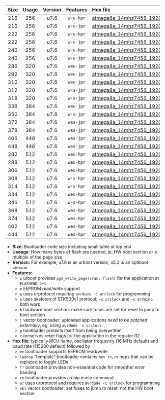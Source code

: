 |Size|Usage|Version|Features|Hex file|
|:-:|:-:|:-:|:-:|:--|
|216|256|u7.6|`w-u-hpr`|[atmega8a_14mhz7456_19200bps_ur.hex](https://raw.githubusercontent.com/stefanrueger/urboot/main//atmega8a_14mhz7456_19200bps_ur.hex)|
|216|256|u7.6|`w-u-jpr`|[atmega8a_14mhz7456_19200bps_ur_vbl.hex](https://raw.githubusercontent.com/stefanrueger/urboot/main//atmega8a_14mhz7456_19200bps_ur_vbl.hex)|
|222|256|u7.6|`w-u-hpr`|[atmega8a_14mhz7456_19200bps_lednop_ur.hex](https://raw.githubusercontent.com/stefanrueger/urboot/main//atmega8a_14mhz7456_19200bps_lednop_ur.hex)|
|222|256|u7.6|`w-u-jpr`|[atmega8a_14mhz7456_19200bps_lednop_ur_vbl.hex](https://raw.githubusercontent.com/stefanrueger/urboot/main//atmega8a_14mhz7456_19200bps_lednop_ur_vbl.hex)|
|240|256|u7.6|`w-u-hpr`|[atmega8a_14mhz7456_19200bps_lednop_fr_ur.hex](https://raw.githubusercontent.com/stefanrueger/urboot/main//atmega8a_14mhz7456_19200bps_lednop_fr_ur.hex)|
|240|256|u7.6|`w-u-jpr`|[atmega8a_14mhz7456_19200bps_lednop_fr_ur_vbl.hex](https://raw.githubusercontent.com/stefanrueger/urboot/main//atmega8a_14mhz7456_19200bps_lednop_fr_ur_vbl.hex)|
|286|320|u7.6|`weu-jpr`|[atmega8a_14mhz7456_19200bps_ee_ur_vbl.hex](https://raw.githubusercontent.com/stefanrueger/urboot/main//atmega8a_14mhz7456_19200bps_ee_ur_vbl.hex)|
|292|320|u7.6|`weu-jpr`|[atmega8a_14mhz7456_19200bps_ee_lednop_ur_vbl.hex](https://raw.githubusercontent.com/stefanrueger/urboot/main//atmega8a_14mhz7456_19200bps_ee_lednop_ur_vbl.hex)|
|310|320|u7.6|`weu-jpr`|[atmega8a_14mhz7456_19200bps_ee_lednop_fr_ur_vbl.hex](https://raw.githubusercontent.com/stefanrueger/urboot/main//atmega8a_14mhz7456_19200bps_ee_lednop_fr_ur_vbl.hex)|
|312|320|u7.6|`w-s-jpr`|[atmega8a_14mhz7456_19200bps_vbl.hex](https://raw.githubusercontent.com/stefanrueger/urboot/main//atmega8a_14mhz7456_19200bps_vbl.hex)|
|318|320|u7.6|`w-s-jpr`|[atmega8a_14mhz7456_19200bps_lednop_vbl.hex](https://raw.githubusercontent.com/stefanrueger/urboot/main//atmega8a_14mhz7456_19200bps_lednop_vbl.hex)|
|338|384|u7.6|`weu-jpr`|[atmega8a_14mhz7456_19200bps_ee_lednop_fr_ce_ur_vbl.hex](https://raw.githubusercontent.com/stefanrueger/urboot/main//atmega8a_14mhz7456_19200bps_ee_lednop_fr_ce_ur_vbl.hex)|
|350|384|u7.6|`w-s-jpr`|[atmega8a_14mhz7456_19200bps_lednop_fr_vbl.hex](https://raw.githubusercontent.com/stefanrueger/urboot/main//atmega8a_14mhz7456_19200bps_lednop_fr_vbl.hex)|
|372|384|u7.6|`wes-jpr`|[atmega8a_14mhz7456_19200bps_ee_vbl.hex](https://raw.githubusercontent.com/stefanrueger/urboot/main//atmega8a_14mhz7456_19200bps_ee_vbl.hex)|
|378|384|u7.6|`wes-jpr`|[atmega8a_14mhz7456_19200bps_ee_lednop_vbl.hex](https://raw.githubusercontent.com/stefanrueger/urboot/main//atmega8a_14mhz7456_19200bps_ee_lednop_vbl.hex)|
|406|448|u7.6|`wes-jpr`|[atmega8a_14mhz7456_19200bps_ee_lednop_fr_vbl.hex](https://raw.githubusercontent.com/stefanrueger/urboot/main//atmega8a_14mhz7456_19200bps_ee_lednop_fr_vbl.hex)|
|448|448|u7.6|`wes-jpr`|[atmega8a_14mhz7456_19200bps_ee_lednop_fr_ce_vbl.hex](https://raw.githubusercontent.com/stefanrueger/urboot/main//atmega8a_14mhz7456_19200bps_ee_lednop_fr_ce_vbl.hex)|
|282|512|u7.6|`weu-hpr`|[atmega8a_14mhz7456_19200bps_ee_ur.hex](https://raw.githubusercontent.com/stefanrueger/urboot/main//atmega8a_14mhz7456_19200bps_ee_ur.hex)|
|288|512|u7.6|`weu-hpr`|[atmega8a_14mhz7456_19200bps_ee_lednop_ur.hex](https://raw.githubusercontent.com/stefanrueger/urboot/main//atmega8a_14mhz7456_19200bps_ee_lednop_ur.hex)|
|306|512|u7.6|`weu-hpr`|[atmega8a_14mhz7456_19200bps_ee_lednop_fr_ur.hex](https://raw.githubusercontent.com/stefanrueger/urboot/main//atmega8a_14mhz7456_19200bps_ee_lednop_fr_ur.hex)|
|308|512|u7.6|`w-s-hpr`|[atmega8a_14mhz7456_19200bps.hex](https://raw.githubusercontent.com/stefanrueger/urboot/main//atmega8a_14mhz7456_19200bps.hex)|
|314|512|u7.6|`w-s-hpr`|[atmega8a_14mhz7456_19200bps_lednop.hex](https://raw.githubusercontent.com/stefanrueger/urboot/main//atmega8a_14mhz7456_19200bps_lednop.hex)|
|334|512|u7.6|`weu-hpr`|[atmega8a_14mhz7456_19200bps_ee_lednop_fr_ce_ur.hex](https://raw.githubusercontent.com/stefanrueger/urboot/main//atmega8a_14mhz7456_19200bps_ee_lednop_fr_ce_ur.hex)|
|346|512|u7.6|`w-s-hpr`|[atmega8a_14mhz7456_19200bps_lednop_fr.hex](https://raw.githubusercontent.com/stefanrueger/urboot/main//atmega8a_14mhz7456_19200bps_lednop_fr.hex)|
|368|512|u7.6|`wes-hpr`|[atmega8a_14mhz7456_19200bps_ee.hex](https://raw.githubusercontent.com/stefanrueger/urboot/main//atmega8a_14mhz7456_19200bps_ee.hex)|
|374|512|u7.6|`wes-hpr`|[atmega8a_14mhz7456_19200bps_ee_lednop.hex](https://raw.githubusercontent.com/stefanrueger/urboot/main//atmega8a_14mhz7456_19200bps_ee_lednop.hex)|
|402|512|u7.6|`wes-hpr`|[atmega8a_14mhz7456_19200bps_ee_lednop_fr.hex](https://raw.githubusercontent.com/stefanrueger/urboot/main//atmega8a_14mhz7456_19200bps_ee_lednop_fr.hex)|
|444|512|u7.6|`wes-hpr`|[atmega8a_14mhz7456_19200bps_ee_lednop_fr_ce.hex](https://raw.githubusercontent.com/stefanrueger/urboot/main//atmega8a_14mhz7456_19200bps_ee_lednop_fr_ce.hex)|

- **Size:** Bootloader code size including small table at top end
- **Useage:** How many bytes of flash are needed, ie, HW boot section or a multiple of the page size
- **Version:** For example, u7.6 is an urboot version, o5.2 is an optiboot version
- **Features:**
  + `w` urboot provides `pgm_write_page(sram, flash)` for the application at `FLASHEND-4+1`
  + `e` EEPROM read/write support
  + `u` uses urprotocol requiring `avrdude -c urclock` for programming
  + `s` uses skeleton of STK500v1 protocol; `-c urclock` and `-c arduino` both work
  + `h` hardware boot section: make sure fuses are set for reset to jump to boot section
  + `j` vector bootloader: uploaded applications *need to be patched externally*, eg, using `avrdude -c urclock`
  + `p` bootloader protects itself from being overwritten
  + `r` preserves reset flags for the application in the register R2
- **Hex file:** typically MCU name, oscillator frequency (16 MHz default) and baud rate (115200 default) followed by
  + `ee` bootloader supports EEPROM read/write
  + `lednop` "template" bootloader contains `mov rx,rx` nops that can be replaced to toggle LEDs
  + `fr` bootloader provides non-essential code for smoother error handing
  + `ce` bootloader provides a chip erase command
  + `ur` uses urprotocol and requires `avrdude -c urclock` for programming
  + `vbl` vector bootloader: set fuses to jump to reset, not the HW boot section
